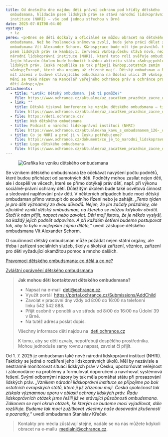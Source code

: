 ```yaml
---
title: Od dnešního dne najdou děti právní ochranu pod křídly dětského
  ombudsmana, hlídacím psem lidských práv se stává národní lidskoprávní
  instituce (NHRI) – vše pod jednou střechou v Brně
date: 2025-07-01T08:04:00
vystupy:
  - tz
perex: <p>Dnes se děti dočkaly a oficiálně se můžou obracet na dětského
  ombudsmana. Než ho Poslanecká sněmovna zvolí, bude jeho práci dělat zástupce
  ombudsmana Vít Alexander Schorm. K&nbsp;ruce bude mít tým právníků. Hlídacím
  psem lidských práv se k&nbsp;1. červenci v&nbsp;Česku stává nová, nezávislá
  národní lidskoprávní instituce (NHRI), která tuto roli svěřuje ombudsmanovi.
  Jejím hlavním úkolem bude hodnotit každou aktivitu státu z&nbsp;pohledu
  lidských práv. Česká republika se tak připojí k&nbsp;ostatním zemím
  v&nbsp;Evropě, které oba orgány už zřízené mají. Dětský ombudsman a NHRI budou
  mít zázemí v budově stávajícího ombudsmana na Údolní ulici 39 v&nbsp;Brně.
  Mění se také název na Kancelář veřejného ochránce práv a ochránce práv
  dětí.&nbsp;</p>
attachments:
  - title: "Leták: Dětský ombudsman, jak ti pomůže?"
    file: https://www.ochrance.cz/aktualne/uz_zacatkem_prazdnin_zacne_detsky_ombudsman_pracovat_po_boku_sveho_starsiho_sourozence_zatim_v_zastoupeni/detsky_ombudsman_letak_pro_deti.pdf
  - link: ""
    title: Dětská tisková konference ke vzniku dětského ombudsmana – tisková zpráva
    file: https://www.ochrance.cz/aktualne/uz_zacatkem_prazdnin_zacne_detsky_ombudsman_pracovat_po_boku_sveho_starsiho_sourozence_zatim_v_zastoupeni/
  - file: https://deti.ochrance.cz/
    title: Web dětského ombudsmana
  - title: Podcast o národní lidskoprávní instituci (NHRI)
    file: https://www.ochrance.cz/aktualne/na_kavu_s_ombudsmanem_126-_dil_narodni_lidskopravni_instituce_jako_hlidaci_pes_lidskych_prav_v_cesku/
  - title: Co je NHRI a proč ji v Česku potřebujeme?
    file: https://www.ochrance.cz/dokument/co_je_to_narodni_lidskopravni_instituce_a_proc_ji_v_cesku_potrebujeme/
  - title: Logo dětského ombudsmana
    file: https://www.ochrance.cz/aktualne/uz_zacatkem_prazdnin_zacne_detsky_ombudsman_pracovat_po_boku_sveho_starsiho_sourozence_zatim_v_zastoupeni/do_logo_reverz_krivky.pdf
---
```

<figure class="image">
<img src="https://www.ochrance.cz/aktualne/od_dnesniho_dne_najdou_deti_pravni_ochranu_pod_kridly_detskeho_ombudsmana_hlidacim_psem_lidskych_prav_se_stava_narodni_lidskopravni_instituce_nhri_vse_pod_jednou_strechou_v_brne/grafiky_na_fb_66_.jpg" alt="Grafika ke vzniku dětského ombudsmana"></figure>
<p>Se vznikem dětského ombudsmana lze očekávat navýšení počtu podnětů, které budou přicházet od samotných dětí. Podněty mohou zasílat nejen děti, ale i dospělí ve věcech, které se přímo dotýkají práv dětí, např. při výkonu sociálně-právní ochrany dětí. Důležitým úkolem bude také osvětová činnost a sledování naplňování práv dětí. V&nbsp;některých případech bude moci dětský ombudsman přímo vstoupit do soudního řízení nebo je zahájit. 
<i>„Tento týden je pro děti významný ze dvou důvodů. Nejen, že jim začaly prázdniny, ale oficiálně vznikl dětský ombudsman, na kterého se můžou kdykoliv obrátit. Stačí k&nbsp;nám přijít, napsat nebo zavolat. Děti mají jistotu, že je někdo vyslyší, na každý jejich podnět odpovíme. A při každém šetření budeme postupovat tak, aby to bylo v&nbsp;nejlepším zájmu dítěte,“ </i>uvedl zástupce dětského ombudsmana Vít Alexander Schorm.&nbsp;</p>
<p>O součinnost dětský ombudsman může požádat nejen státní orgány, ale třeba i zařízení sociálních služeb, školy a školská zařízení, věznice, zařízení pro děti vyžadující okamžitou pomoc a mnoho dalších. &nbsp;</p>
<p>
<a href="https://www.ochrance.cz/letaky/detsky-ombudsman/detsky-ombudsman.pdf">Pravomoci dětského ombudsmana: co dělá a co ne?</a></p>
<p>
<a href="https://www.ochrance.cz/letaky/detsky-ombudsman-zvlastni-opravneni/detsky-ombudsman-zvlastni-opravneni.pdf">Zvláštní oprávnění dětského ombudsmana</a></p>
<blockquote>
<p>
<strong>Jak mohou děti kontaktovat dětského ombudsmana?</strong></p>
<ul>
<li>Napsat na e-mail&nbsp;
<a href="mailto:deti@ochrance.cz">deti@ochrance.cz</a>.</li>
<li>Využít portál&nbsp;
<a href="https://portal.ochrance.cz/Submissions/AddChild">https://portal.ochrance.cz/Submissions/AddChild</a></li>
<li>Zavolat v pracovní dny vždy od&nbsp;8:00 do&nbsp;16:00 na telefonní linku&nbsp;542&nbsp;542&nbsp;888.</li>
<li>Přijít osobně v pondělí a ve středu od 8:00 do 16:00 na Údolní 39 v&nbsp;Brně.</li>
<li>Na tutéž adresu poslat dopis.</li></ul>
<p>Všechny informace děti najdou na&nbsp;
<a href="https://deti.ochrance.cz/">deti.ochrance.cz</a></p>
<p>K&nbsp;tomu, aby se děti ozvaly, nepotřebují dospělého prostředníka. Mohou jednoduše samy rovnou napsat, zavolat či přijít.</p></blockquote>
<p>Od 1. 7. 2025 je ombudsman také nově národní lidskoprávní institucí (NHRI). Fakticky se jedná o rozšíření jeho lidskoprávních úkolů. Měl by nezávisle a nestranně monitorovat situaci lidských práv v Česku, upozorňovat veřejnost i zákonodárce na problémy a formulovat doporučení a navrhovat systémová řešení. Svými odbornými názory by tak měla pomáhat státu při prosazování lidských práv. 
<i>„Vznikem národní lidskoprávní instituce se připojíme po bok ostatních evropských států, které ji již zřízenou mají. Česká společnost tak získala významnou oporu v&nbsp;oblasti ochrany lidských práv. Řadu lidskoprávních otázek jsme řešili již ve stávající&nbsp;působnosti ombudsmana. Zákonem se nyní okruh otázek, ke kterým se budeme moci vyjadřovat, dále rozšiřuje. Budeme tak moci zužitkovat všechny naše dosavadní zkušenosti a poznatky,“&nbsp;</i>uvedl ombudsman Stanislav Křeček&nbsp;</p>
<blockquote>
<p>Kontakty pro média zůstávají stejné, nadále se na nás můžete kdykoli obracet na e-mailu&nbsp;
<a href="mailto:medialni@ochrance.cz">medialni@ochrance.cz</a>.&nbsp;</p></blockquote>
